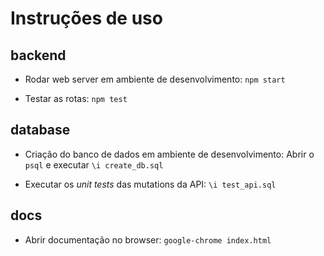 # Instruções de uso

## backend

* Rodar web server em ambiente de desenvolvimento: `npm start`

* Testar as rotas: `npm test`

## database

* Criação do banco de dados em ambiente de desenvolvimento: Abrir o `psql` e executar `\i create_db.sql`

* Executar os *unit tests* das mutations da API: `\i test_api.sql`

## docs

* Abrir documentação no browser: `google-chrome index.html`
